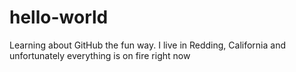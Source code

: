 # hello-world
Learning about GitHub the fun way.
I live in Redding, California and unfortunately everything is on fire right now
